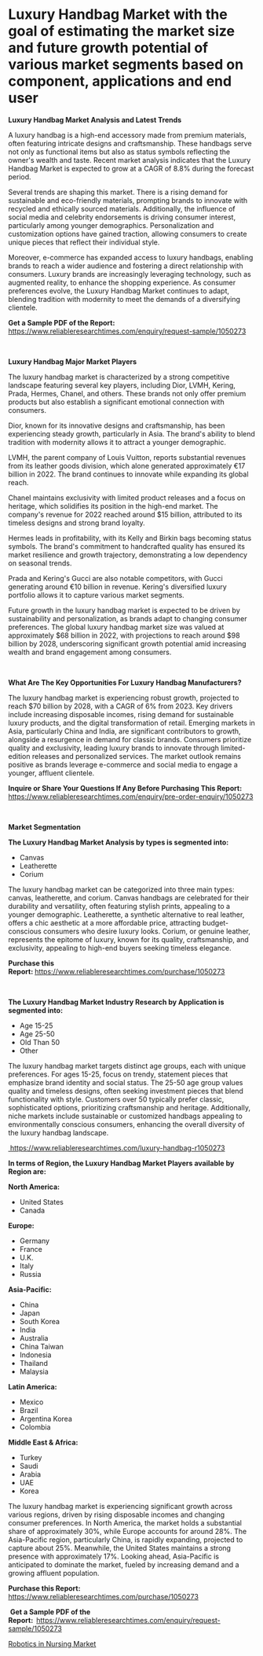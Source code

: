 <p><h1>Luxury Handbag Market with the goal of estimating the market size and future growth potential of various market segments based on component, applications and end user</h1></p><p><strong>Luxury Handbag Market Analysis and Latest Trends</strong></p>
<p><p>A luxury handbag is a high-end accessory made from premium materials, often featuring intricate designs and craftsmanship. These handbags serve not only as functional items but also as status symbols reflecting the owner's wealth and taste. Recent market analysis indicates that the Luxury Handbag Market is expected to grow at a CAGR of 8.8% during the forecast period. </p><p>Several trends are shaping this market. There is a rising demand for sustainable and eco-friendly materials, prompting brands to innovate with recycled and ethically sourced materials. Additionally, the influence of social media and celebrity endorsements is driving consumer interest, particularly among younger demographics. Personalization and customization options have gained traction, allowing consumers to create unique pieces that reflect their individual style. </p><p>Moreover, e-commerce has expanded access to luxury handbags, enabling brands to reach a wider audience and fostering a direct relationship with consumers. Luxury brands are increasingly leveraging technology, such as augmented reality, to enhance the shopping experience. As consumer preferences evolve, the Luxury Handbag Market continues to adapt, blending tradition with modernity to meet the demands of a diversifying clientele.</p></p>
<p><strong>Get a Sample PDF of the Report:&nbsp;</strong> <a href="https://www.reliableresearchtimes.com/enquiry/request-sample/1050273?utm_campaign=3363&utm_medium=2&utm_source=Github&utm_content=ia&utm_term=26032025&utm_id=luxury-handbag">https://www.reliableresearchtimes.com/enquiry/request-sample/1050273</a></p>
<p>&nbsp;</p>
<p><strong>Luxury Handbag Major Market Players</strong></p>
<p><p>The luxury handbag market is characterized by a strong competitive landscape featuring several key players, including Dior, LVMH, Kering, Prada, Hermes, Chanel, and others. These brands not only offer premium products but also establish a significant emotional connection with consumers.</p><p>Dior, known for its innovative designs and craftsmanship, has been experiencing steady growth, particularly in Asia. The brand's ability to blend tradition with modernity allows it to attract a younger demographic.</p><p>LVMH, the parent company of Louis Vuitton, reports substantial revenues from its leather goods division, which alone generated approximately €17 billion in 2022. The brand continues to innovate while expanding its global reach.</p><p>Chanel maintains exclusivity with limited product releases and a focus on heritage, which solidifies its position in the high-end market. The company's revenue for 2022 reached around $15 billion, attributed to its timeless designs and strong brand loyalty.</p><p>Hermes leads in profitability, with its Kelly and Birkin bags becoming status symbols. The brand's commitment to handcrafted quality has ensured its market resilience and growth trajectory, demonstrating a low dependency on seasonal trends.</p><p>Prada and Kering's Gucci are also notable competitors, with Gucci generating around €10 billion in revenue. Kering's diversified luxury portfolio allows it to capture various market segments.</p><p>Future growth in the luxury handbag market is expected to be driven by sustainability and personalization, as brands adapt to changing consumer preferences. The global luxury handbag market size was valued at approximately $68 billion in 2022, with projections to reach around $98 billion by 2028, underscoring significant growth potential amid increasing wealth and brand engagement among consumers.</p></p>
<p>&nbsp;</p>
<p><strong>What Are The Key Opportunities For Luxury Handbag Manufacturers?</strong></p>
<p><p>The luxury handbag market is experiencing robust growth, projected to reach $70 billion by 2028, with a CAGR of 6% from 2023. Key drivers include increasing disposable incomes, rising demand for sustainable luxury products, and the digital transformation of retail. Emerging markets in Asia, particularly China and India, are significant contributors to growth, alongside a resurgence in demand for classic brands. Consumers prioritize quality and exclusivity, leading luxury brands to innovate through limited-edition releases and personalized services. The market outlook remains positive as brands leverage e-commerce and social media to engage a younger, affluent clientele.</p></p>
<p><strong>Inquire or Share Your Questions If Any Before Purchasing This Report:</strong> <a href="https://www.reliableresearchtimes.com/enquiry/pre-order-enquiry/1050273?utm_campaign=3363&utm_medium=2&utm_source=Github&utm_content=ia&utm_term=26032025&utm_id=luxury-handbag">https://www.reliableresearchtimes.com/enquiry/pre-order-enquiry/1050273</a></p>
<p>&nbsp;</p>
<p><strong>Market Segmentation</strong></p>
<p><strong>The Luxury Handbag Market Analysis by types is segmented into:</strong></p>
<p><ul><li>Canvas</li><li>Leatherette</li><li>Corium</li></ul></p>
<p><p>The luxury handbag market can be categorized into three main types: canvas, leatherette, and corium. Canvas handbags are celebrated for their durability and versatility, often featuring stylish prints, appealing to a younger demographic. Leatherette, a synthetic alternative to real leather, offers a chic aesthetic at a more affordable price, attracting budget-conscious consumers who desire luxury looks. Corium, or genuine leather, represents the epitome of luxury, known for its quality, craftsmanship, and exclusivity, appealing to high-end buyers seeking timeless elegance.</p></p>
<p><strong>Purchase this Report:&nbsp;</strong><a href="https://www.reliableresearchtimes.com/purchase/1050273?utm_campaign=3363&utm_medium=2&utm_source=Github&utm_content=ia&utm_term=26032025&utm_id=luxury-handbag">https://www.reliableresearchtimes.com/purchase/1050273</a></p>
<p>&nbsp;</p>
<p><strong>The Luxury Handbag Market Industry Research by Application is segmented into:</strong></p>
<p><ul><li>Age 15-25</li><li>Age 25-50</li><li>Old Than 50</li><li>Other</li></ul></p>
<p><p>The luxury handbag market targets distinct age groups, each with unique preferences. For ages 15-25, focus on trendy, statement pieces that emphasize brand identity and social status. The 25-50 age group values quality and timeless designs, often seeking investment pieces that blend functionality with style. Customers over 50 typically prefer classic, sophisticated options, prioritizing craftsmanship and heritage. Additionally, niche markets include sustainable or customized handbags appealing to environmentally conscious consumers, enhancing the overall diversity of the luxury handbag landscape.</p></p>
<p><a href="https://www.reliableresearchtimes.com/luxury-handbag-r1050273?utm_campaign=3363&utm_medium=2&utm_source=Github&utm_content=ia&utm_term=26032025&utm_id=luxury-handbag">&nbsp;https://www.reliableresearchtimes.com/luxury-handbag-r1050273</a></p>
<p><strong>In terms of Region, the Luxury Handbag Market Players available by Region are:</strong></p>
<p>
    <p> <strong> North America: </strong>
        <ul>
            <li>United States</li>
            <li>Canada</li>
        </ul>
        </p> 
    <p> <strong> Europe: </strong>
        <ul>
            <li>Germany</li>
            <li>France</li>
            <li>U.K.</li>
            <li>Italy</li>
            <li>Russia</li>
        </ul>
        </p> 
    <p> <strong> Asia-Pacific: </strong>
        <ul>
            <li>China</li>
            <li>Japan</li>
            <li>South Korea</li>
            <li>India</li>
            <li>Australia</li>
            <li>China Taiwan</li>
            <li>Indonesia</li>
            <li>Thailand</li>
            <li>Malaysia</li>
        </ul>
        </p> 
    <p> <strong> Latin America: </strong>
        <ul>
            <li>Mexico</li>
            <li>Brazil</li>
            <li>Argentina Korea</li>
            <li>Colombia</li>
        </ul>
        </p> 
    <p> <strong> Middle East & Africa: </strong>
        <ul>
            <li>Turkey</li>
            <li>Saudi</li>
            <li>Arabia</li>
            <li>UAE</li>
            <li>Korea</li>
        </ul>
    </p>
    </p>
<p><p>The luxury handbag market is experiencing significant growth across various regions, driven by rising disposable incomes and changing consumer preferences. In North America, the market holds a substantial share of approximately 30%, while Europe accounts for around 28%. The Asia-Pacific region, particularly China, is rapidly expanding, projected to capture about 25%. Meanwhile, the United States maintains a strong presence with approximately 17%. Looking ahead, Asia-Pacific is anticipated to dominate the market, fueled by increasing demand and a growing affluent population.</p></p>
<p><strong>Purchase this Report: </strong><a href="https://www.reliableresearchtimes.com/purchase/1050273?utm_campaign=3363&utm_medium=2&utm_source=Github&utm_content=ia&utm_term=26032025&utm_id=luxury-handbag">https://www.reliableresearchtimes.com/purchase/1050273</a></p>
<p>&nbsp;<strong>Get a Sample PDF of the Report:&nbsp;&nbsp;</strong><a href="https://www.reliableresearchtimes.com/enquiry/request-sample/1050273?utm_campaign=3363&utm_medium=2&utm_source=Github&utm_content=ia&utm_term=26032025&utm_id=luxury-handbag">https://www.reliableresearchtimes.com/enquiry/request-sample/1050273</a></p>
<p><strong></strong></p>
<p><p><a href="https://github.com/casimbrhelck/Market-Research-Report-List-1/blob/main/robotics-in-nursing-market.md?utm_campaign=3363&utm_medium=2&utm_source=Github&utm_content=ia&utm_term=26032025&utm_id=luxury-handbag">Robotics in Nursing Market</a></p></p>